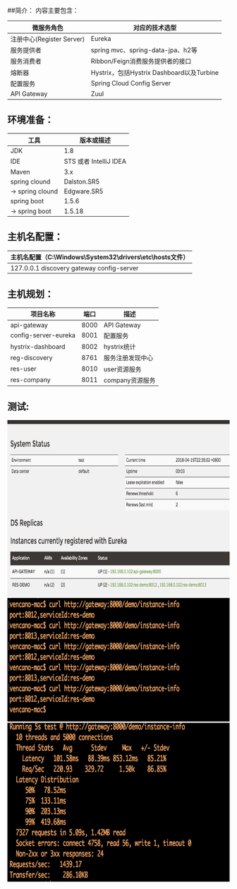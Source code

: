 ##简介：
内容主要包含：

| 微服务角色                 | 对应的技术选型                              |
| --------------------- | ------------------------------------ |
| 注册中心(Register Server) | Eureka                               |
| 服务提供者                 | spring mvc、spring-data-jpa、h2等       |
| 服务消费者                 | Ribbon/Feign消费服务提供者的接口               |
| 熔断器                   | Hystrix，包括Hystrix Dashboard以及Turbine |
| 配置服务                  | Spring Cloud Config Server           |
| API Gateway           | Zuul                                 |

## 环境准备：

| 工具    | 版本或描述                |
| ----- | -------------------- |
| JDK   | 1.8                  |
| IDE   | STS 或者 IntelliJ IDEA |
| Maven | 3.x                  |
| spring clound | Dalston.SR5 |
| -> spring clound | Edgware.SR5 |
| spring boot | 1.5.6 |
| -> spring boot | 1.5.18 |

## 主机名配置：

| 主机名配置（C:\Windows\System32\drivers\etc\hosts文件） |
| ---------------------------------------- |
| 127.0.0.1 discovery gateway config-server|

## 主机规划：

| 项目名称                                               | 端口   | 描述                             | 
| ----------------------- | ---- | ------------ |
| api-gateway             | 8000 | API Gateway  | 
| config-server-eureka    | 8001 | 配置服务                   | 
| hystrix-dashboard       | 8002 | hystrix统计         | 
| reg-discovery           | 8761 | 服务注册发现中心     | 
| res-user                | 8010 | user资源服务             | 
| res-company             | 8011 | company资源服务      | 

## 测试:
<img src="./testpics/eureka.jpeg" width="660px" height="400px"> 
<img src="./testpics/request.jpeg" width="660px" height="280px"> 
<img src="./testpics/request-per.jpeg" width="660px" height="360px"> 
